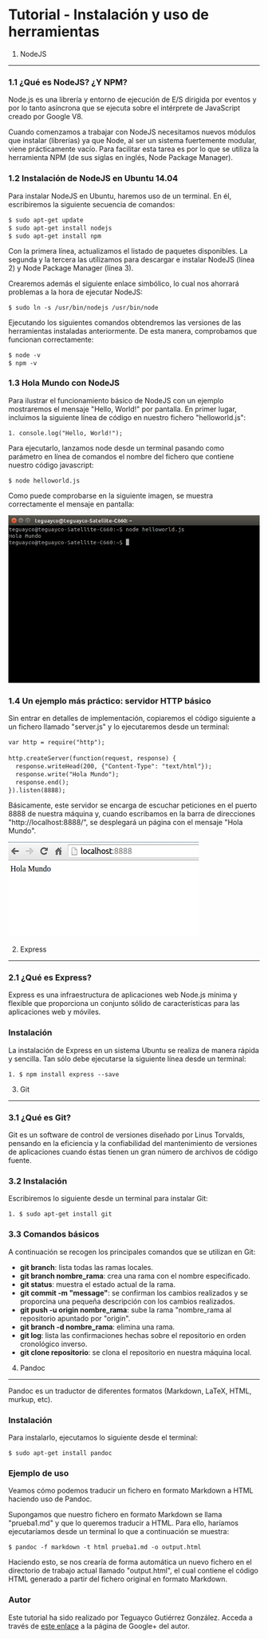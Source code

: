 Tutorial - Instalación y uso de herramientas
=======

1. NodeJS
-----------

### 1.1 ¿Qué es NodeJS? ¿Y NPM?

Node.js es una librería y entorno de ejecución de E/S dirigida por eventos y por lo tanto asíncrona que se ejecuta sobre el intérprete de JavaScript creado por Google V8.

Cuando comenzamos a trabajar con NodeJS necesitamos nuevos módulos que instalar (librerías) ya que Node, al ser un sistema fuertemente modular, viene prácticamente vacío. Para facilitar esta tarea es por lo que se utiliza la herramienta NPM (de sus siglas en inglés, Node Package Manager).

### 1.2 Instalación de NodeJS en Ubuntu 14.04

Para instalar NodeJS en Ubuntu, haremos uso de un terminal. En él, escribiremos la siguiente secuencia de comandos:

    $ sudo apt-get update
    $ sudo apt-get install nodejs
    $ sudo apt-get install npm

Con la primera línea, actualizamos el listado de paquetes disponibles. La segunda y la tercera las utilizamos para descargar e instalar NodeJS (línea 2) y Node Package Manager (línea 3).

Crearemos además el siguiente enlace simbólico, lo cual nos ahorrará problemas a la hora de ejecutar NodeJS:

    $ sudo ln -s /usr/bin/nodejs /usr/bin/node

Ejecutando los siguientes comandos obtendremos las versiones de las herramientas   instaladas anteriormente. De esta manera, comprobamos que funcionan correctamente:

    $ node -v
    $ npm -v

### 1.3 Hola Mundo con NodeJS

Para ilustrar el funcionamiento básico de NodeJS con un ejemplo mostraremos el mensaje "Hello, World!" por pantalla. En primer lugar, incluimos la siguiente línea de código en nuestro fichero "helloworld.js":

    1. console.log("Hello, World!");

Para ejecutarlo, lanzamos node desde un terminal pasando como parámetro en línea de comandos el nombre del fichero que contiene nuestro código javascript:

    $ node helloworld.js

Como puede comprobarse en la siguiente imagen, se muestra correctamente el mensaje en pantalla:

  ![node](node.png)

### 1.4 Un ejemplo más práctico: servidor HTTP básico

Sin entrar en detalles de implementación, copiaremos el código siguiente a un fichero llamado "server.js" y lo ejecutaremos desde un terminal:

    var http = require("http");

    http.createServer(function(request, response) {
      response.writeHead(200, {"Content-Type": "text/html"});
      response.write("Hola Mundo");
      response.end();
    }).listen(8888);

Básicamente, este servidor se encarga de escuchar peticiones en el puerto 8888 de nuestra máquina y, cuando escribamos en la barra de direcciones "http://localhost:8888/", se desplegará un página con el mensaje "Hola Mundo".

  ![server](server.png)

2. Express
-----------

### 2.1 ¿Qué es Express?

Express es una infraestructura de aplicaciones web Node.js mínima y flexible que proporciona un conjunto sólido de características para las aplicaciones web y móviles.

### Instalación

La instalación de Express en un sistema Ubuntu se realiza de manera rápida y sencilla. Tan sólo debe ejecutarse la siguiente línea desde un terminal:

    1. $ npm install express --save

3. Git
-----------

### 3.1 ¿Qué es Git?

Git es un software de control de versiones diseñado por Linus Torvalds, pensando en la eficiencia y la confiabilidad del mantenimiento de versiones de aplicaciones cuando éstas tienen un gran número de archivos de código fuente.

### 3.2 Instalación

Escribiremos lo siguiente desde un terminal para instalar Git:

    1. $ sudo apt-get install git

### 3.3 Comandos básicos

A continuación se recogen los principales comandos que se utilizan en Git:

  * **git branch**: lista todas las ramas locales.
  * **git branch nombre_rama**: crea una rama con el nombre especificado.
  * **git status**: muestra el estado actual de la rama.
  * **git commit -m "message"**: se confirman los cambios realizados y se proporcina una pequeña descripción con los cambios realizados.
  * **git push -u origin nombre_rama**: sube la rama "nombre_rama al repositorio apuntado por "origin".
  * **git branch -d nombre_rama**: elimina una rama.
  * **git log**:  lista las confirmaciones hechas sobre el repositorio en orden cronológico inverso.
  * **git clone repositorio**: se clona el repositorio en nuestra máquina local.

4. Pandoc
-----------

Pandoc es un traductor de diferentes formatos (Markdown, LaTeX, HTML, murkup, etc).

### Instalación

Para instalarlo, ejecutamos lo siguiente desde el terminal:

    $ sudo apt-get install pandoc

### Ejemplo de uso

Veamos cómo podemos traducir un fichero en formato Markdown a HTML haciendo uso de Pandoc.

Supongamos que nuestro fichero en formato Markdown se llama "prueba1.md" y que lo queremos traducir a HTML. Para ello, haríamos ejecutaríamos desde un terminal lo que a continuación se muestra:

    $ pandoc -f markdown -t html prueba1.md -o output.html

Haciendo esto, se nos crearía de forma automática un nuevo fichero en el directorio de trabajo actual llamado "output.html", el cual contiene el código HTML generado a partir del fichero original en formato Markdown.

### Autor

Este tutorial ha sido realizado por Teguayco Gutiérrez González. Acceda a través de [este enlace](https://plus.google.com/101386591154934898561) a la página de Google+ del autor.
